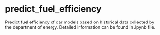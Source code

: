 # predict_fuel_efficiency
Predict fuel efficiency of car models based on historical data collected by the department of energy. Detailed information can be found in .ipynb file.

